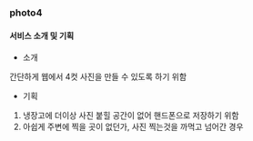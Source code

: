 ### photo4

#### 서비스 소개 및 기획

- 소개

간단하게 웹에서 4컷 사진을 만들 수 있도록 하기 위함

- 기획

1. 냉장고에 더이상 사진 붙힐 공간이 없어 핸드폰으로 저장하기 위함
2. 아쉽게 주변에 찍을 곳이 없던가, 사진 찍는것을 까먹고 넘어간 경우
